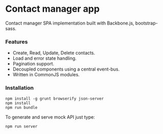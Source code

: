 # Contact manager app

Contact manager SPA implementation built with Backbone.js, bootstrap-sass.

### Features
- Create, Read, Update, Delete contacts.
- Load and error state handling.
- Pagination support.
- Decoupled components using a central event-bus.
- Written in CommonJS modules.

### Installation
```
npm install -g grunt browserify json-server 
npm install
npm run bundle 
```

To generate and serve mock API just type:
```
npm run server
```

